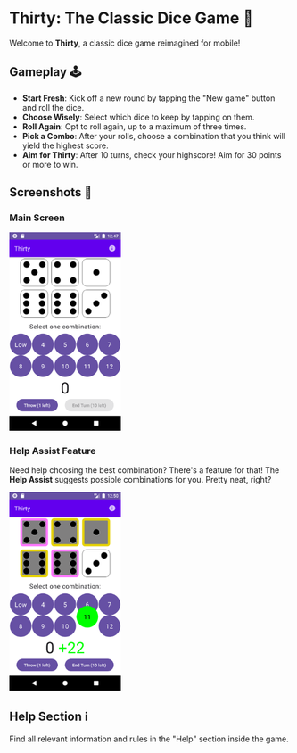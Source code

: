 # Thirty: The Classic Dice Game 🎲

Welcome to **Thirty**, a classic dice game reimagined for mobile!

## Gameplay 🕹️
- **Start Fresh**: Kick off a new round by tapping the "New game" button and roll the dice.
- **Choose Wisely**: Select which dice to keep by tapping on them.
- **Roll Again**: Opt to roll again, up to a maximum of three times.
- **Pick a Combo**: After your rolls, choose a combination that you think will yield the highest score.
- **Aim for Thirty**: After 10 turns, check your highscore! Aim for 30 points or more to win.

## Screenshots 📸

### Main Screen
<img src="readme_pictures/Screenshot_20231101_134923.png" alt="Main Screen" width="200"/>

### Help Assist Feature
Need help choosing the best combination? There's a feature for that!
The **Help Assist** suggests possible combinations for you. Pretty neat, right?

<img src="readme_pictures/Help_Assist.png" alt="Help Assist" width="200"/>


## Help Section ℹ️
Find all relevant information and rules in the "Help" section inside the game.
